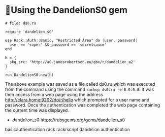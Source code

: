 # Using the DandelionS0 gem

    # file: ds0.ru

    require 'dandelion_s0'

    use Rack::Auth::Basic, "Restricted Area" do |user, password|
      user == 'super' && password == 'secretsauce' 
    end

    h = {
      pkg_src: 'http://a0.jamesrobertson.eu/qbx/r/dandelion_a2'
    }

    run DandelionS0.new(h)

The above example was saved as a file called ds0.ru which was executed from the command using the command `rackup ds0.ru -o 0.0.0.0`. It was then access from a web page using the address http://clara.home:9292/do/r/hello which prompted for a user name and password. Once the authentication was completed the web page containing the current time was displayed.

* dandelion_s0 https://rubygems.org/gems/dandelion_s0

basicauthentication rack rackrscript dandelion authentication
